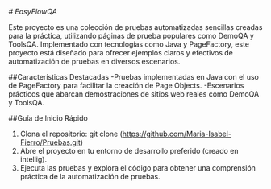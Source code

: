 <em> # EasyFlowQA </em>

Este proyecto es una colección de pruebas automatizadas sencillas creadas para la práctica, utilizando páginas de prueba populares como DemoQA y ToolsQA. Implementado con tecnologías como Java y PageFactory, este proyecto está diseñado para ofrecer ejemplos claros y efectivos de automatización de pruebas en diversos escenarios.

##Características Destacadas
-Pruebas implementadas en Java con el uso de PageFactory para facilitar la creación de Page Objects.
-Escenarios prácticos que abarcan demostraciones de sitios web reales como DemoQA y ToolsQA.

##Guía de Inicio Rápido
1. Clona el repositorio: git clone (https://github.com/Maria-Isabel-Fierro/Pruebas.git)
2. Abre el proyecto en tu entorno de desarrollo preferido (creado en intellig).
3. Ejecuta las pruebas y explora el código para obtener una comprensión práctica de la automatización de pruebas.

